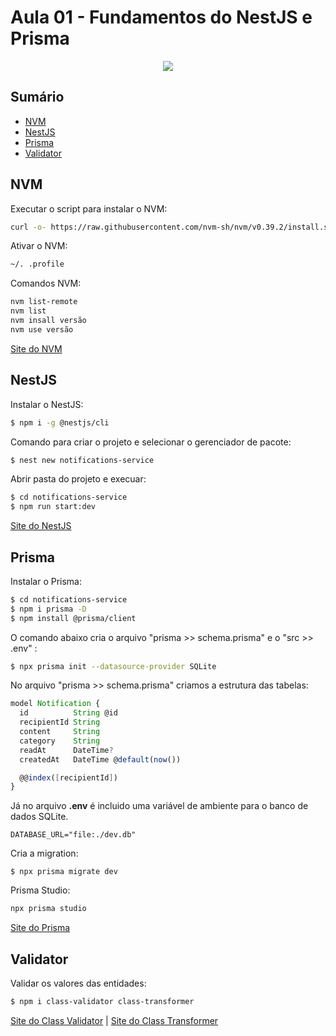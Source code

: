 # Aula 01 - Fundamentos do NestJS e Prisma

<p align="center">
   <img src="http://img.shields.io/static/v1?label=STATUS&message=EM%20DESENVOLVIMENTO&color=RED&style=for-the-badge" #vitrinedev/>
</p>

## Sumário

* [NVM](#nvm)
* [NestJS](#nestjs)
* [Prisma](#prisma)
* [Validator](#validator)

## NVM

<p>Executar o script para instalar o NVM:</p>

``` bash
curl -o- https://raw.githubusercontent.com/nvm-sh/nvm/v0.39.2/install.sh | bash
```

<p>Ativar o NVM: </p>

``` bash
~/. .profile
```

<p>Comandos NVM: </p>

``` bash
nvm list-remote
nvm list
nvm insall versão
nvm use versão
```

[Site do NVM](https://github.com/nvm-sh/nvm)


## NestJS

<p>Instalar o NestJS:</p>

``` bash
$ npm i -g @nestjs/cli
```

<p>Comando para criar o projeto e selecionar o gerenciador de pacote: </p>

``` bash
$ nest new notifications-service
```

<p>Abrir pasta do projeto e execuar:</p>

``` bash
$ cd notifications-service
$ npm run start:dev
```

[Site do NestJS](https://nestjs.com/)


## Prisma

<p>Instalar o Prisma:</p>

``` bash
$ cd notifications-service
$ npm i prisma -D
$ npm install @prisma/client
```

<p>O comando abaixo cria o arquivo "prisma >> schema.prisma" e o "src >> .env" :</p>

``` bash
$ npx prisma init --datasource-provider SQLite
```

<p> No arquivo "prisma >> schema.prisma" criamos a estrutura das tabelas: </p>

``` ts
model Notification {
  id          String @id
  recipientId String
  content     String
  category    String
  readAt      DateTime?
  createdAt   DateTime @default(now())

  @@index([recipientId])
}
```

<p>Já no arquivo <b>.env</b> é incluido uma variável de ambiente para o banco de dados SQLite.</p>

``` env
DATABASE_URL="file:./dev.db"
```

<p>Cria a migration:</p>

```
$ npx prisma migrate dev
```

<p>Prisma Studio:</p>

``` bash
npx prisma studio
```

[Site do Prisma](https://www.prisma.io/)


## Validator

<p>Validar os valores das entidades:</p>

``` bash
$ npm i class-validator class-transformer
```

[Site do Class Validator](https://github.com/typestack/class-validator) |
[Site do Class Transformer](https://github.com/typestack/class-transformer)

